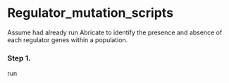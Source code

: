 # Regulator_mutation_scripts
Assume had already run Abricate to identify the presence and absence of each regulator genes within a population.

### Step 1.
run <bash get_locus_tag.sh>
